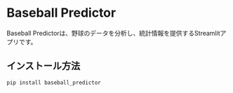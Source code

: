 # Baseball Predictor

Baseball Predictorは、野球のデータを分析し、統計情報を提供するStreamlitアプリです。

## インストール方法

```bash
pip install baseball_predictor